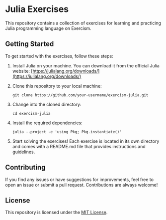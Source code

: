# Julia Exercises

This repository contains a collection of exercises for learning and practicing Julia programming language on Exercism.

## Getting Started

To get started with the exercises, follow these steps:

1. Install Julia on your machine. You can download it from the official Julia website: [https://julialang.org/downloads/](https://julialang.org/downloads/)

2. Clone this repository to your local machine:

    ```shell
    git clone https://github.com/your-username/exercism-julia.git
    ```

3. Change into the cloned directory:

    ```shell
    cd exercism-julia
    ```

4. Install the required dependencies:

    ```shell
    julia --project -e 'using Pkg; Pkg.instantiate()'
    ```

5. Start solving the exercises! Each exercise is located in its own directory and comes with a README.md file that provides instructions and guidelines.

## Contributing

If you find any issues or have suggestions for improvements, feel free to open an issue or submit a pull request. Contributions are always welcome!

## License

This repository is licensed under the [MIT License](LICENSE).